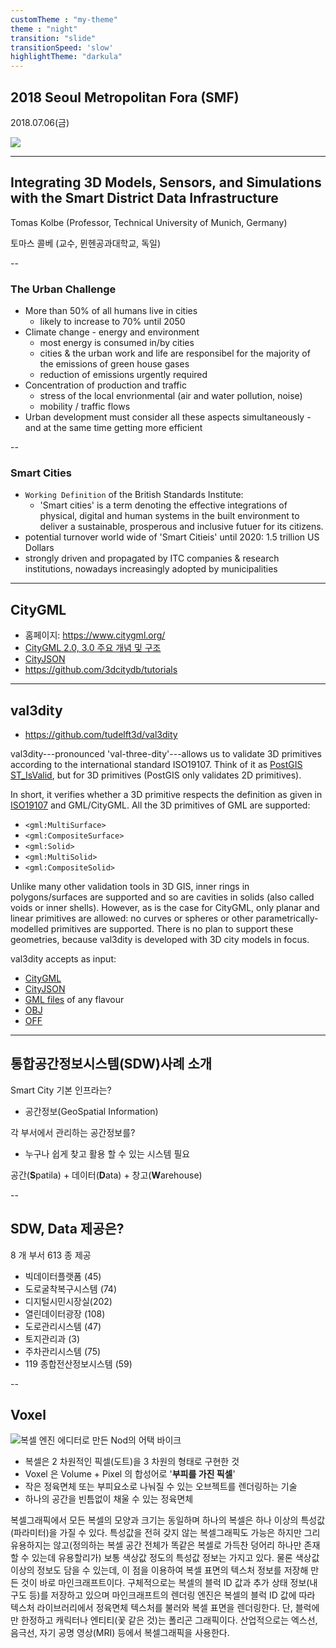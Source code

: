 ```yaml
---
customTheme : "my-theme"
theme : "night"
transition: "slide"
transitionSpeed: 'slow'
highlightTheme: "darkula"
---
```


## 2018 Seoul Metropolitan Fora (SMF)

2018.07.06(금)

![](https://upload.wikimedia.org/wikipedia/commons/thumb/1/19/Seoul_Museum_of_History.JPG/580px-Seoul_Museum_of_History.JPG)

---

## Integrating 3D Models, Sensors, and Simulations with the Smart District Data Infrastructure

Tomas Kolbe (Professor, Technical University of Munich, Germany)

토마스 콜베 (교수, 뮌헨공과대학교, 독일)

--

### The Urban Challenge

- More than 50% of all humans live in cities
  - likely to increase to 70% until 2050
- Climate change - energy and environment
  - most energy is consumed in/by cities
  - cities & the urban work and life are responsibel for the majority of the emissions of green house gases
  - reduction of emissions urgently required
- Concentration of production and traffic
  - stress of the local envrionmental (air and water pollution, noise)
  - mobility / traffic flows
- Urban development must consider all these aspects simultaneously - and at the same time getting more efficient

--

### Smart Cities

- `Working Definition` of the British Standards Institute:
  - 'Smart cities' is a term denoting the effective integrations of physical, digital and human systems in the built environment to deliver a sustainable, prosperous and inclusive futuer for its citizens.
- potential turnover world wide of 'Smart Citieis' until 2020: 1.5 trillion US Dollars
- strongly driven and propagated by ITC companies & research institutions, nowadays increasingly adopted by municipalities

---

## CityGML

- 홈페이지: https://www.citygml.org/
- [CityGML 2.0, 3.0 주요 개념 및 구조](https://sites.google.com/site/bimprinciple/in-the-news/citygml30juyogaenyeommichgujo)
- [CityJSON](http://www.cityjson.org/en/0.6/)
- https://github.com/3dcitydb/tutorials

---

## val3dity

- https://github.com/tudelft3d/val3dity

val3dity---pronounced 'val-three-dity'---allows us to validate 3D primitives according to the international standard ISO19107.
Think of it as [PostGIS ST_IsValid](http://postgis.net/docs/ST_IsValid.html), but for 3D primitives (PostGIS only validates 2D primitives).

In short, it verifies whether a 3D primitive respects the definition as given in [ISO19107](http://www.iso.org/iso/catalogue_detail.htm?csnumber=26012) and GML/CityGML.
All the 3D primitives of GML are supported:

- `<gml:MultiSurface>`
- `<gml:CompositeSurface>`
- `<gml:Solid>`
- `<gml:MultiSolid>`
- `<gml:CompositeSolid>`

Unlike many other validation tools in 3D GIS, inner rings in polygons/surfaces are supported and so are cavities in solids (also called voids or inner shells).
However, as is the case for CityGML, only planar and linear primitives are allowed: no curves or spheres or other parametrically-modelled primitives are supported. There is no plan to support these geometries, because val3dity is developed with 3D city models in focus.

val3dity accepts as input:

- [CityGML](https://www.citygml.org)
- [CityJSON](http://www.cityjson.org)
- [GML files](https://en.wikipedia.org/wiki/Geography_Markup_Language) of any flavour
- [OBJ](https://en.wikipedia.org/wiki/Wavefront_.obj_file)
- [OFF](<https://en.wikipedia.org/wiki/OFF_(file_format)>)

---

## 통합공간정보시스템(SDW)사례 소개

Smart City 기본 인프라는?

- 공간정보(GeoSpatial Information)

각 부서에서 관리하는 공간정보를?

- 누구나 쉽게 찾고 활용 할 수 있는 시스템 필요

공간(**S**patila) + 데이터(**D**ata) + 창고(**W**arehouse)

--

## SDW, Data 제공은?

8 개 부서 613 종 제공

- 빅데이터플랫폼 (45)
- 도로굴착복구시스템 (74)
- 디지털시민시장실(202)
- 열린데이터광장 (108)
- 도로관리시스템 (47)
- 토지관리과 (3)
- 주차관리시스템 (75)
- 119 종합전산정보시스템 (59)

--

## Voxel

![복셀 엔진 에디터로 만든 Nod의 어택 바이크](https://namu.wiki/w/%ED%8C%8C%EC%9D%BC:external/goto2020.cdn1.cafe24.com/04.gif)

- 복셀은 2 차원적인 픽셀(도트)을 3 차원의 형태로 구현한 것
- Voxel 은 Volume + Pixel 의 합성어로 '**부피를 가진 픽셀**'
- 작은 정육면체 또는 부피요소로 나눠질 수 있는 오브젝트를 렌더링하는 기술
- 하나의 공간을 빈틈없이 채울 수 있는 정육면체

복셀그래픽에서 모든 복셀의 모양과 크기는 동일하며 하나의 복셀은 하나 이상의 특성값(파라미터)을 가질 수 있다. 특성값을 전혀 갖지 않는 복셀그래픽도 가능은 하지만 그리 유용하지는 않고(정의하는 복셀 공간 전체가 똑같은 복셀로 가득찬 덩어리 하나만 존재할 수 있는데 유용할리가) 보통 색상값 정도의 특성값 정보는 가지고 있다. 물론 색상값 이상의 정보도 담을 수 있는데, 이 점을 이용하여 복셀 표면의 텍스처 정보를 저장해 만든 것이 바로 마인크래프트이다. 구체적으로는 복셀의 블럭 ID 값과 추가 상태 정보(내구도 등)를 저장하고 있으며 마인크래프트의 렌더링 엔진은 복셀의 블럭 ID 값에 따라 텍스처 라이브러리에서 정육면체 텍스처를 불러와 복셀 표면을 렌더링한다. 단, 블럭에만 한정하고 캐릭터나 엔티티(꽃 같은 것)는 폴리곤 그래픽이다. 산업적으로는 엑스선, 음극선, 자기 공명 영상(MRI) 등에서 복셀그래픽을 사용한다.
